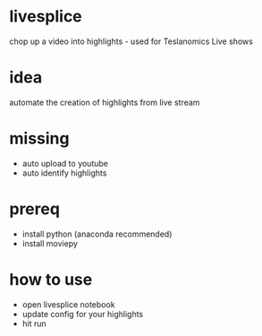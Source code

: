 # livesplice
chop up a video into highlights - used for Teslanomics Live shows

# idea
automate the creation of highlights from live stream

# missing
- auto upload to youtube
- auto identify highlights

# prereq
- install python (anaconda recommended)
- install moviepy

# how to use
- open livesplice notebook
- update config for your highlights
- hit run
